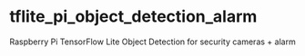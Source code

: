 # tflite_pi_object_detection_alarm
 Raspberry Pi TensorFlow Lite Object Detection for security cameras + alarm

